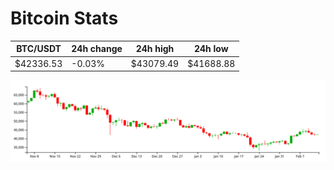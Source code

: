 # Bitcoin Stats

BTC/USDT|24h change|24h high|24h low|
|---|---|---|---|
|$42336.53|-0.03%|$43079.49|$41688.88|

<img src="./chart.svg">
